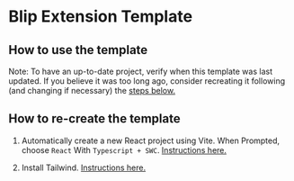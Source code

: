 # Blip Extension Template

## How to use the template

Note: To have an up-to-date project, verify when this template was last updated. If you believe it was too long ago, consider recreating it following (and changing if necessary) the [steps below.](#how-to-re-create-the-template)


## How to re-create the template


1. Automatically create a new React project using Vite. When Prompted, choose `React` With `Typescript + SWC`. 
[Instructions here.](https://vitejs.dev/guide/#scaffolding-your-first-vite-project)

1.  Install Tailwind. [Instructions here.](https://tailwindcss.com/docs/guides/vite)
